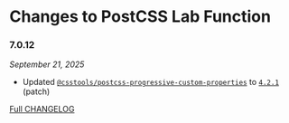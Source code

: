 # Changes to PostCSS Lab Function

### 7.0.12

_September 21, 2025_

- Updated [`@csstools/postcss-progressive-custom-properties`](https://github.com/csstools/postcss-plugins/tree/main/plugins/postcss-progressive-custom-properties) to [`4.2.1`](https://github.com/csstools/postcss-plugins/tree/main/plugins/postcss-progressive-custom-properties/CHANGELOG.md#421) (patch)

[Full CHANGELOG](https://github.com/csstools/postcss-plugins/tree/main/plugins/postcss-lab-function/CHANGELOG.md)
